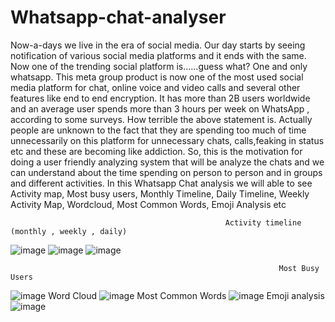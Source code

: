 # Whatsapp-chat-analyser

Now-a-days we live in the era of social media. Our day starts by 
seeing notification of various social media platforms and it ends with the same. 
Now one of the trending social platform is……guess what? One and only 
whatsapp. This meta group product is now one of the most used social media 
platform for chat, online voice and video calls and several other features like 
end to end encryption. It has more than 2B users worldwide and an average 
user spends more than 3 hours per week on WhatsApp , according to some 
surveys. How terrible the above statement is. Actually people are unknown to 
the fact that they are spending too much of time unnecessarily on this 
platform for unnecessary chats, calls,feaking in status etc and these are 
becoming like addiction. So, this is the motivation for doing a user friendly 
analyzing system that will be analyze the chats and we can understand about 
the time spending on person to person and in groups and different activities.
In this Whatsapp Chat analysis we will able to see Activity map, Most busy 
users, Monthly Timeline, Daily Timeline, Weekly Activity Map, Wordcloud, 
Most Common Words, Emoji Analysis etc

                                                    Activity timeline (monthly , weekly , daily)

![image](https://user-images.githubusercontent.com/75484346/203593158-2a2af740-087c-41fa-82ef-50edcecbe017.png)
![image](https://user-images.githubusercontent.com/75484346/203593253-31d75de4-3df1-4018-93a1-44178a188a9a.png)
![image](https://user-images.githubusercontent.com/75484346/203594071-a51e93a7-c826-447b-9152-2b6a9288e557.png)

                                                                Most Busy Users
![image](https://user-images.githubusercontent.com/75484346/203594112-59337476-1b2b-401f-a00f-46859bf8064b.png)
                                                                  Word Cloud
![image](https://user-images.githubusercontent.com/75484346/203594658-23e8a949-f826-4862-9bc7-94ffd59ba0a5.png)
                                                               Most Common Words
![image](https://user-images.githubusercontent.com/75484346/203594724-591c5922-aec2-4174-99c8-678178ac06a9.png)
                                                                Emoji analysis
![image](https://user-images.githubusercontent.com/75484346/203594930-5481833e-5fba-4ca2-a5f9-b1906382048b.png)




